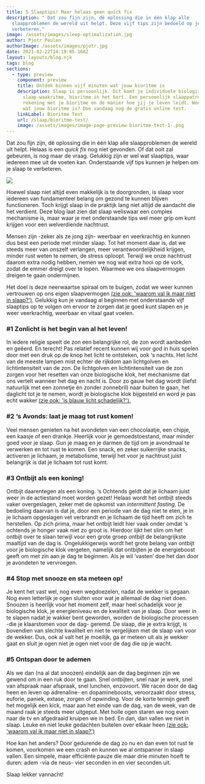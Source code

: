 ```yaml
---
title: 5 Slaaptips! Maar helaas geen quick fix
description: " Dat zou fijn zijn, dé oplossing die in één klap alle
  slaapproblemen de wereld uit helpt. Deze vijf tips zijn bedoeld op je slaap te
  verbeteren."
image: /assets/images/sleep-optimalization.jpg
author: Pjotr Peulen
authorImage: /assets/images/pjotr.jpg
date: 2021-02-22T14:19:05.168Z
layout: layouts/blog.njk
tags: blog
sections:
  - type: preview
    component: preview
    title: Ontdek binnen vijf minuten wat jouw bioritme is
    description: Slaap is persoonlijk. Dit komt je individuele biologische
      slaap-waakritme, bioritme in het kort. Een persoonlijk slaappatroon houdt
      rekening met je bioritme en de manier hoe jij je leven leidt. Weet jij al
      wat jouw bioritme is? Doe vandaag nog de gratis online test.
    linkLabel: Bioritme Test
    url: /slaap/bioritme-test/
    image: /assets/images/image-page-preview-bioritme-test-1-.png
---
```

Dat zou fijn zijn, dé oplossing die in één klap alle slaapproblemen de wereld uit helpt. Helaas is een *quick fix* nog niet gevonden. Of dat ooit zal gebeuren, is nog maar de vraag. Gelukkig zijn er wel wat slaaptips, waar iedereen mee uit de voeten kan. Onderstaande vijf tips kunnen je helpen om je slaap te verbeteren.

![](/assets/images/ontwerp-zonder-titel-18-.png)

Hoewel slaap niet altijd even makkelijk is te doorgronden, is slaap voor iedereen van fundamenteel belang om gezond te kunnen blijven functioneren. Toch krijgt slaap in de praktijk lang niet altijd de aandacht die het verdient. Deze blog laat zien dat slaap weliswaar een complex mechanisme is, maar waar je met onderstaande tips wel meer grip om kunt krijgen voor een welverdiende nachtrust.

Mensen zijn -zeker als ze jong zijn- weerbaar en veerkrachtig en kunnen dus best een periode met minder slaap. Tot het moment daar is, dat we steeds meer van onszelf verlangen, meer verantwoordelijkheid krijgen, minder rust weten te nemen, de stress oploopt. Terwijl we onze nachtrust daarom extra nodig hebben, nemen we nog wat extra hooi op de vork, zodat de emmer dreigt over te lopen. Waarmee we ons slaapvermogen dreigen te gaan ondermijnen.

Het doel is deze neerwaartse spiraal om te buigen, zodat we weer kunnen vertrouwen op ons eigen slaapvermogen [(zie ook: 'waarom val ik maar niet in slaap?')](/blog/waarom-val-ik-maar-niet-in-slaap/). Gelukkig kun je vandaag al beginnen met onderstaande vijf slaaptips op te volgen om ervoor te zorgen dat je goed kunt slapen en je weer veerkrachtig, weerbaar en vitaal gaat voelen.

### \#1 Zonlicht is het begin van al het leven!

In iedere religie speelt de zon een belangrijke rol, de zon wordt aanbeden en geëerd. En terecht! Pas relatief recent kunnen wij voor god in huis spelen door met een druk op de knop het licht te ontsteken, ook ‘s nachts. Het licht van de meeste lampen mist echter de rijkdom aan lichtgolven en lichtintensiteit van de zon. De lichtgolven en lichtintensiteit van de zon zorgen voor het resetten van onze biologische klok, het mechanisme dat ons vertelt wanneer het dag en nacht is. Door zo gauw het dag wordt (liefst natuurlijk met een zonnetje én zonder zonnebril) naar buiten te gaan, het daglicht tot je te nemen, wordt je biologische klok bijgesteld en word je pas echt wakker [(zie ook: 'is blauw licht schadelijk?').](/blog/blauw-licht-schadelijk/)

### \#2 ‘s Avonds: laat je maag tot rust komen!

Veel mensen genieten na het avondeten van een chocolaatje, een chipje, een kaasje of een drankje. Heerlijk voor je gemoedstoestand, maar minder goed voor je slaap. Gun je maag en je darmen de tijd om je avondmaal te verwerken en tot rust te komen. Een snack, en zeker suikerrijke snacks, activeren je lichaam, je metabolisme, terwijl het voor je nachtrust juist belangrijk is dat je lichaam tot rust komt.

### \#3 Ontbijt als een koning!

Ontbijt daarentegen als een koning. ‘s Ochtends geldt dat je lichaam juist weer in de actiestand moet worden gezet! Helaas wordt het ontbijt steeds vaker overgeslagen, zeker met de opkomst van *intermittent fasting.* De bedoeling daarvan is dat je, door een periode van de dag niet te eten, je in je lichaam opgeslagen vet verbrandt en je lichaam de tijd heeft om zich te herstellen. Op zich prima, maar het ontbijt leidt hier vaak onder omdat ‘s ochtends je honger vaak niet zo groot is. Hierdoor lijkt het slim om het ontbijt over te slaan terwijl voor een grote groep ontbijt de belangrijkste maaltijd van de dag is. Ongelukkigerwijs wordt het grote belang van ontbijt voor je biologische klok vergeten, namelijk dat ontbijten je de energieboost geeft om met zin aan je dag te beginnen. Als je wil ‘vasten’ doe het dan door je avondeten te vervroegen.

### \#4 Stop met snooze en sta meteen op!

Je kent het vast wel, nog even wegdoezelen, nadat de wekker is gegaan. Nog even letterlijk je ogen sluiten voor wat je allemaal de dag niet doen. Snoozen is heerlijk voor het moment zelf, maar heel schadelijk voor je biologische klok, je energieniveau en de kwaliteit van je slaap. Door weer in te slapen nadat je wakker bent geworden, worden de biologische processen -die je klaarstomen voor de dag- geremd. De slaap, die je extra krijgt, is bovendien van slechte kwaliteit en niet te vergelijken met de slaap van voor de wekker. Dus, ook al valt het je moeilijk, ga er meteen uit als je wekker gaat en sluit je ogen niet je ogen niet voor de dag die op je wacht.

### \#5 Ontspan door te ademen

Als we dan (na al dat snoozen) eindelijk aan de dag beginnen zijn we gewend om in een ruk door te gaan. Snel ontbijten, snel naar je werk, snel van afspraak naar afspraak, snel lunchen, enzovoort. We racen door de dag heen en leven op adrenaline- en dopamineboosts, veroorzaakt door stress, euforie, paniek, extase, zorgen of opwinding. Voor de korte termijn geeft het mogelijk een kick, maar aan het einde van de dag, van de week, van de maand raak je steeds meer uitgeput. Met holle ogen staren we nog even naar de tv en afgedraaid kruipen we in bed. En dan, dan vallen we niet in slaap. Leuke en niet leuke gedachten buitelen over elkaar heen [(zie ook: 'waarom val ik maar niet in slaap?')](/blog/waarom-val-ik-maar-niet-in-slaap/)

[](/blog/waarom-val-ik-maar-niet-in-slaap/)Hoe kan het anders? Door gedurende de dag zo nu en dan even tot rust te komen, voorkomen we een crash en kunnen we al ontspanner in slaap vallen. Een simpele, maar efficiënte pauze die maar drie minuten hoeft te duren: adem -via de neus- vier seconden in en vier seconden uit.

Slaap lekker vannacht!